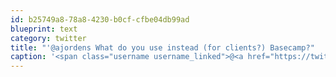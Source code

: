 ```yaml
---
id: b25749a8-78a8-4230-b0cf-cfbe04db99ad
blueprint: text
category: twitter
title: "'@ajordens What do you use instead (for clients?) Basecamp?"
caption: '<span class="username username_linked">@<a href="https://twitter.com/ajordens" title="Adam Jordens">ajordens</a></span> What do you use instead (for clients?) Basecamp?'
---
```

